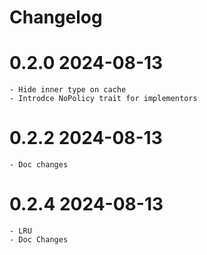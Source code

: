 # Changelog

# 0.2.0 2024-08-13
    - Hide inner type on cache
    - Introdce NoPolicy trait for implementors
# 0.2.2 2024-08-13
    - Doc changes
# 0.2.4 2024-08-13
    - LRU
    - Doc Changes